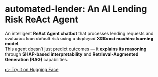 # automated-lender: An AI Lending Risk ReAct Agent
An intelligent **ReAct Agent chatbot** that processes lending requests and evaluates loan default risk using a deployed **XGBoost machine learning model**.  
This agent doesn’t just predict outcomes — it **explains its reasoning** through **SHAP-based interpretability** and **Retrieval-Augmented Generation (RAG)** capabilities.

[👉 Try it on Hugging Face](https://huggingface.co/spaces/aribarrios/automated-lender)